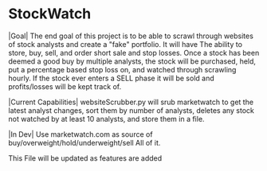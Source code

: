 # StockWatch

|Goal|
The end goal of this project is to be able to scrawl through websites of stock analysts and create a "fake" portfolio. It will have The ability to store, buy, sell, and order short sale and stop losses. Once a stock has been deemed a good buy by multiple analysts, the stock will be purchased, held, put a percentage based stop loss on, and watched through scrawling hourly. If the stock ever enters a SELL phase it will be sold and profits/losses will be kept track of.

|Current Capabilities|
websiteScrubber.py will srub marketwatch to get the latest analyst changes, sort them by number of analysts, deletes any stock not watched by at least 10 analysts,
and store them in a file.

|In Dev|
Use marketwatch.com as source of buy/overweight/hold/underweight/sell
All of it.


This File will be updated as features are added
